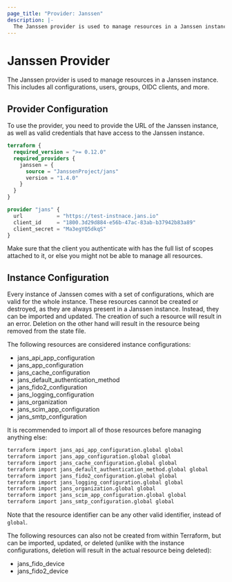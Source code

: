 ```yaml
---
page_title: "Provider: Janssen"
description: |-
  The Janssen provider is used to manage resources in a Janssen instance.
---
```


# Janssen Provider

The Janssen provider is used to manage resources in a Janssen instance. This
includes all configurations, users, groups, OIDC clients, and more.

## Provider Configuration

To use the provider, you need to provide the URL of the Janssen instance, as 
well as valid credentials that have access to the Janssen instance.

```terraform
terraform {
  required_version = ">= 0.12.0"
  required_providers {
    janssen = {
      source = "JanssenProject/jans"
      version = "1.4.0"
    }
  }
}

provider "jans" {
  url           = "https://test-instnace.jans.io"
  client_id     = "1800.3d29d884-e56b-47ac-83ab-b37942b83a89"
  client_secret = "Ma3egYQ5dkqS"
}
```

Make sure that the client you authenticate with has the full list of scopes
attached to it, or else you might not be able to manage all resources.

## Instance Configuration

Every instance of Janssen comes with a set of configurations, which are valid
for the whole instance. These resources cannot be created or destroyed, as they
are always present in a Janssen instance. Instead, they can be imported and 
updated. The creation of such a resource will result in an error. Deletion on
the other hand will result in the resource being removed from the state file.

The following resources are considered instance configurations:

- jans_api_app_configuration
- jans_app_configuration
- jans_cache_configuration
- jans_default_authentication_method
- jans_fido2_configuration
- jans_logging_configuration
- jans_organization
- jans_scim_app_configuration
- jans_smtp_configuration

It is recommended to import all of those resources before managing anything else:

```bash
terraform import jans_api_app_configuration.global global
terraform import jans_app_configuration.global global
terraform import jans_cache_configuration.global global
terraform import jans_default_authentication_method.global global
terraform import jans_fido2_configuration.global global
terraform import jans_logging_configuration.global global
terraform import jans_organization.global global
terraform import jans_scim_app_configuration.global global
terraform import jans_smtp_configuration.global global
```

Note that the resource identifier can be any other valid identifier, instead of `global`.

The following resources can also not be created from within Terraform, but can be imported,
updated, or deleted (unlike with the instance configurations, deletion will result in the
actual resource being deleted):

- jans_fido_device
- jans_fido2_device

